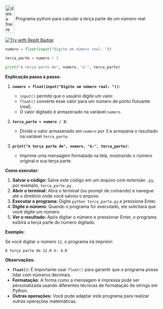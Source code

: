 <a href="https://www.youtube.com/watch?v=emkig-Ndetw" target="blank">
<img align="center" src="https://github.com/user-attachments/assets/f7025eee-4fab-4c24-b4d2-6953d796ec77" 
alt="deise freire" height=90" width="30" /></a> 
Programa python para calcular a terça parte de um número real

[![Try with Replit Badge](https://replit.com/badge?caption=Try%20with%20Replit)](https://replit.com/@DeiseFreire2022/calculartercaparte)

```python
numero = float(input("Digite um número real: "))

terca_parte = numero / 3

print("A terça parte de", numero, "é:", terca_parte)
```

**Explicação passo a passo:**

1. **`numero = float(input("Digite um número real: "))`:**
   * `input()` permite que o usuário digite um valor.
   * `float()` converte esse valor para um número de ponto flutuante (real).
   * O valor digitado é armazenado na variável `numero`.

2. **`terca_parte = numero / 3`:**
   * Divide o valor armazenado em `numero` por 3 e armazena o resultado na variável `terca_parte`.

3. **`print("A terça parte de", numero, "é:", terca_parte)`:**
   * Imprime uma mensagem formatada na tela, mostrando o número original e sua terça parte.

**Como executar:**

1. **Salvar o código:** Salve este código em um arquivo com extensão `.py`, por exemplo, `terca_parte.py`.
2. **Abrir o terminal:** Abra o terminal (ou prompt de comando) e navegue até o diretório onde você salvou o arquivo.
3. **Executar o programa:** Digite `python terca_parte.py` e pressione Enter.
4. **Digite o número:** Quando o programa for executado, ele solicitará que você digite um número.
5. **Ver o resultado:** Após digitar o número e pressionar Enter, o programa exibirá a terça parte do número digitado.

**Exemplo:**

Se você digitar o número `12`, o programa irá imprimir:

```
A terça parte de 12.0 é: 4.0
```

**Observações:**

* **`float()`:** É importante usar `float()` para garantir que o programa possa lidar com números decimais.
* **Formatação:** A forma como a mensagem é impressa pode ser personalizada usando diferentes técnicas de formatação de strings em Python.
* **Outras operações:** Você pode adaptar este programa para realizar outras operações matemáticas.


